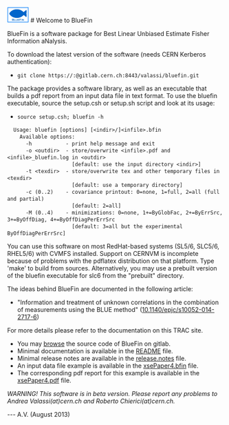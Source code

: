 <img src="utilities/BlueFinLogo.jpg"  width="10%">
# Welcome to BlueFin

BlueFin is a software package for Best Linear Unbiased Estimate Fisher Information aNalysis.

To download the latest version of the software (needs CERN Kerberos authentication):
- `git clone https://:@gitlab.cern.ch:8443/valassi/bluefin.git`

The package provides a software library, as well as an executable that builds a pdf report from an input data file in text format. To use the bluefin executable, source the setup.csh or setup.sh script and look at its usage:
- `source setup.csh; bluefin -h`

```
  Usage: bluefin [options] [<indir>/]<infile>.bfin
    Available options:
      -h           - print help message and exit
      -o <outdir>  - store/overwrite <infile>.pdf and <infile>_bluefin.log in <outdir>
                     [default: use the input directory <indir>]
      -t <texdir>  - store/overwrite tex and other temporary files in <texdir>
                     [default: use a temporary directory]
      -c (0..2)    - covariance printout: 0=none, 1=full, 2=all (full and partial)
                     [default: 2=all]
      -M (0..4)    - minimizations: 0=none, 1+=ByGlobFac, 2+=ByErrSrc, 3+=ByOffDiag, 4+=ByOffDiagPerErrSrc
                     [default: 3=all but the experimental ByOffDiagPerErrSrc]
```

You can use this software on most RedHat-based systems (SL5/6, SLC5/6, RHEL5/6) with CVMFS installed.
Support on CERNVM is incomplete because of problems with the pdflatex distribution on that platform.
Type 'make' to build from sources.
Alternatively, you may use a prebuilt version of the bluefin executable for slc6 from the "prebuilt" directory.

The ideas behind BlueFin are documented in the following article:
- "Information and treatment of unknown correlations in the combination of measurements using the BLUE method" ([10.1140/epjc/s10052-014-2717-6](http://link.springer.com/article/10.1140/epjc/s10052-014-2717-6))

For more details please refer to the documentation on this TRAC site.
- You may [browse](..) the source code of BlueFin on gitlab.
- Minimal documentation is available in the [README](README) file. 
- Minimal release notes are available in the [release.notes](release.notes) file.
- An input data file example is available in the [xsePaper4.bfin](examples/dataXSE/xsePaper4.bfin)  file.
- The corresponding pdf report for this example is available in the [xsePaper4.pdf](examples/dataXSE/xsePaper4.pdf)  file.

*WARNING! This software is in beta version. Please report any problems to Andrea Valassi(at)cern.ch and Roberto Chierici(at)cern.ch.*

--- A.V. (August 2013)